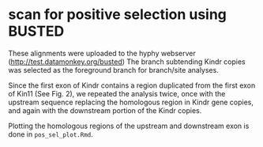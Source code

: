 # scan for positive selection using BUSTED


These alignments were uploaded to the hyphy webserver (http://test.datamonkey.org/busted)
The branch subtending Kindr copies was selected as the foreground branch for branch/site analyses.

Since the first exon of Kindr contains a region duplicated from the first exon of Kin11 (See Fig. 2), we repeated the analysis twice, once with the upstream sequence replacing the homologous region in Kindr gene copies, and again with the downstream portion of the Kindr copies. 

Plotting the homologous regions of the upstream and downstream exon is done in ```pos_sel_plot.Rmd```.

